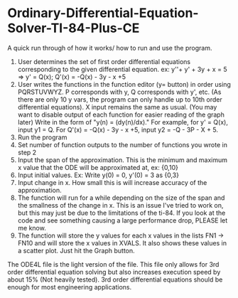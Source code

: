 # Ordinary-Differential-Equation-Solver-TI-84-Plus-CE
A quick run through of how it works/ how to run and use the program.
1. User determines the set of first order differential equations corresponding to the given differential equation.
ex: y''+ y' + 3y + x = 5 => y' = Q(x); Q'(x) = -Q(x) - 3y - x +5
2. User writes the functions in the function editor (y= button) in order using PQRSTUVWYZ. P corresponds with y, Q corresponds with y', etc. (As there are only 10 y vars, the program can only handle up to 10th order differential equations). X input remains the same as usual. 
(You may want to disable output of each function for easier reading of the graph later)
Write in the form of "y(n) = (dy(n)/dx)." For example, for y' = Q(x), input y1 = Q. 
For Q'(x) = -Q(x) - 3y - x +5, input y2 = -Q - 3P - X + 5.
3. Run the program 
4. Set number of function outputs to the number of functions you wrote in step 2
5. Input the span of the approximation. This is the minimum and maximum x value that the ODE will be approximated at, ex: {0,10}
6. Input initial values. Ex: Write y(0) = 0, y'(0) = 3 as {0,3}
7. Input change in x. How small this is will increase accuracy of the approximation.
8. The function will run for a while depending on the size of the span and the smallness of the change in x. This is an issue I've tried to work on, but this may just be due to the limitations of the ti-84. If you look at the code and see something causing a large performance drop, PLEASE let me know.
9. The function will store the y values for each x values in the lists FN1 -> FN10 and will store the x values in XVALS. It also shows these values in a scatter plot. Just hit the Graph button. 


The ODE4L file is the light version of the file. This file only allows for 3rd order differential equation solving but also increases execution speed by about 15% (Not heavily tested). 3rd order differential equations should be enough for most engineering applications. 
